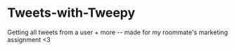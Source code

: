 # Tweets-with-Tweepy
Getting all tweets from a user + more -- made for my roommate's marketing assignment &lt;3
